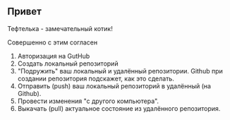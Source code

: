 ## Привет

Тефтелька - замечательный котик!

Совершенно с этим согласен

1. Авторизация на GutHub
2. Создать локальный репозиторий
3. "Подружить" ваш локальный и удалённый репозитории. Github при создании репозитория подскажет, как это сделать.
4. Отправить (push) ваш локальный репозиторий в удалённый (на Github).
5. Провести изменения "с другого компьютера".
6. Выкачать (pull) актуальное состояние из удалённого репозитория.
